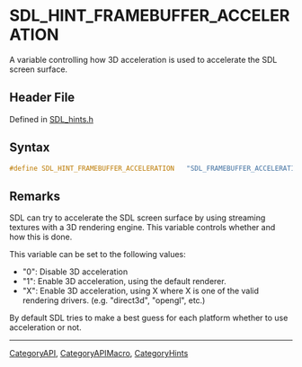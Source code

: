 # SDL_HINT_FRAMEBUFFER_ACCELERATION

A variable controlling how 3D acceleration is used to accelerate the SDL screen surface.

## Header File

Defined in [SDL_hints.h](https://github.com/libsdl-org/SDL/blob/SDL2/include/SDL_hints.h)

## Syntax

```c
#define SDL_HINT_FRAMEBUFFER_ACCELERATION   "SDL_FRAMEBUFFER_ACCELERATION"
```

## Remarks

SDL can try to accelerate the SDL screen surface by using streaming
textures with a 3D rendering engine. This variable controls whether and how
this is done.

This variable can be set to the following values:

- "0": Disable 3D acceleration
- "1": Enable 3D acceleration, using the default renderer.
- "X": Enable 3D acceleration, using X where X is one of the valid
  rendering drivers. (e.g. "direct3d", "opengl", etc.)

By default SDL tries to make a best guess for each platform whether to use
acceleration or not.





----
[CategoryAPI](CategoryAPI), [CategoryAPIMacro](CategoryAPIMacro), [CategoryHints](CategoryHints)

